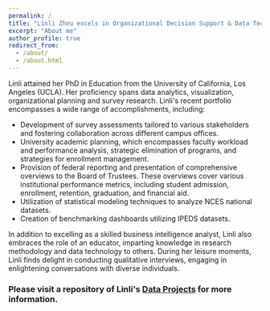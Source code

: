 ```yaml
---
permalink: /
title: "Linli Zhou excels in Organizational Decision Support & Data Technology."
excerpt: "About me"
author_profile: true
redirect_from: 
  - /about/
  - /about.html
---
```


Linli attained her PhD in Education from the University of California, Los Angeles (UCLA). Her proficiency spans data analytics, visualization, organizational planning and survey research. Linli's recent portfolio encompasses a wide range of accomplishments, including:

- Development of survey assessments tailored to various stakeholders and fostering collaboration across different campus offices.
- University academic planning, which encompasses faculty workload and performance analysis, strategic elimination of programs, and strategies for enrollment management.
- Provision of federal reporting and presentation of comprehensive overviews to the Board of Trustees. These overviews cover various institutional performance metrics, including student admission, enrollment, retention, graduation, and financial aid.
- Utilization of statistical modeling techniques to analyze NCES national datasets.
- Creation of benchmarking dashboards utilizing IPEDS datasets.

In addition to excelling as a skilled business intelligence analyst, Linli also embraces the role of an educator, imparting knowledge in research methodology and data technology to others. During her leisure moments, Linli finds delight in conducting qualitative interviews, engaging in enlightening conversations with diverse individuals.


### Please visit a repository of Linli's [Data Projects](https://github.com/ZhouLinli/RCodes4DataAnalystics) for more information.

<!--**|Topics|Methodology|-->
<!--**|--------|------|-->
<!--**|[Program Evaluation](https://github.com/ZhouLinli/IR-Projects/blob/main/Survey%20Assessment/BAMsurvey.pdf)|Data Visualization (Infographics)|-->
<!--**|[Satisfaction Studies](https://github.com/ZhouLinli/IR-Projects/blob/main/Survey%20Assessment/ParentSurvey.pdf)|Survey Design and Analysis|-->



<!--hide below-->
<!--format is: | []()    |  |    |-->

<!--**| [Faculty Tenure](https://ym205k-linli.shinyapps.io/FacultyTenureAnalysis/)    | Interactive Viz (R Shiny)   | How has the proportion of tenure-line faculty changed during 2016-2021 for faculty with different rank, racial, sex, and across departments?    |-->

<!--**| [Data Integrity](https://github.com/ZhouLinli/IR-Projects/blob/main/Program%20Evaluation/LMSCanvasAccuracy.md)    | Database Cross-checking  | Validating Data in the learning management system Canvas and Registrar database   |-->

<!--**| [Impact of Placement](https://github.com/ZhouLinli/IR-Projects/blob/main/Data%20Reporting/AggregateData.Viz.md)    | Course Evaluation | How did the change in placement methods impact placement into transfer-level English?                          |-->
<!--**| [Major/Minor Courses](https://github.com/ZhouLinli/IR-Projects/blob/main/Program%20Evaluation/CourseReq.md)     | WebScrapping for Data Collection   | Automatically extract data about university major requirement on website                         |-->



<!--**### Please visit Linli's [Github](https://github.com/ZhouLinli/IR-Projects) for a full list of research projects and analysis details

<!--**[RPubs: Coding/Programming](https://rpubs.com/llz1722)**
<!--**[Tableau: Data visualization](https://tinyurl.com/LinlisTableau)**



<!--**[Publication](https://tinyurl.com/LinliScholar)**
<!--[Resume](https://www.linkedin.com/in/linlizhou/)

<!--[Blog(Chinese)](https://tinyurl.com/LinliDataScienceBlog)-->
<!--[Blog(English)](https://medium.com/@linlizhou.fm)
<!-- [Youtube](https://tinyurl.com/LinliYoutube) -->
